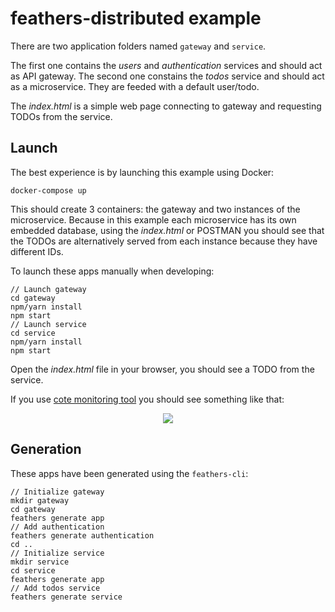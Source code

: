 # feathers-distributed example

There are two application folders named `gateway` and `service`.

The first one contains the *users* and *authentication* services and should act as API gateway. The second one constains the *todos* service and should act as a microservice. They are feeded with a default user/todo.

The *index.html* is a simple web page connecting to gateway and requesting TODOs from the service.

## Launch

The best experience is by launching this example using Docker:
```
docker-compose up
```

This should create 3 containers: the gateway and two instances of the microservice. Because in this example each microservice has its own embedded database, using the *index.html* or POSTMAN you should see that the TODOs are alternatively served from each instance because they have different IDs.

To launch these apps manually when developing:
```
// Launch gateway
cd gateway
npm/yarn install
npm start
// Launch service
cd service
npm/yarn install
npm start
```

Open the *index.html* file in your browser, you should see a TODO from the service.

If you use [cote monitoring tool](https://github.com/dashersw/cote#monitoring-tool) you should see something like that:
<p align="center">
  <img src="https://cdn.rawgit.com/kalisio/feathers-distributed/ac75ff0d4c1326cdcd5ca4522bb2f06179b9bd6f/example/monitor.jpg"/>
</p>

## Generation

These apps have been generated using the `feathers-cli`:
```
// Initialize gateway
mkdir gateway
cd gateway
feathers generate app
// Add authentication
feathers generate authentication
cd ..
// Initialize service
mkdir service
cd service
feathers generate app
// Add todos service
feathers generate service
```
